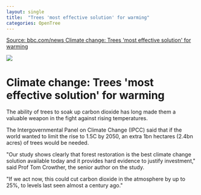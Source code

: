 ```yaml
---
layout: single
title:  "Trees 'most effective solution' for warming"
categories: OpenTree
---
```


[Source: bbc.com/news Climate change: Trees 'most effective solution' for warming](https://www.bbc.com/news/science-environment-48870920/)

![](https://ichef.bbci.co.uk/news/976/cpsprodpb/4DAC/production/_107748891_gettyimages-491672296.jpg)

Climate change: Trees 'most effective solution' for warming
===

The ability of trees to soak up carbon dioxide has long made them a valuable weapon in the fight against rising temperatures.

The Intergovernmental Panel on Climate Change (IPCC) said that if the world wanted to limit the rise to 1.5C by 2050, an extra 1bn hectares (2.4bn acres) of trees would be needed.

"Our study shows clearly that forest restoration is the best climate change solution available today and it provides hard evidence to justify investment," said Prof Tom Crowther, the senior author on the study.

"If we act now, this could cut carbon dioxide in the atmosphere by up to 25%, to levels last seen almost a century ago."